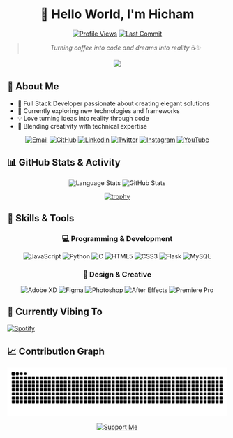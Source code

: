 <div align="center">
  
# 👋 Hello World, I'm Hicham
[![Profile Views](https://komarev.com/ghpvc/?username=hichamluffy&label=Profile%20Views&color=0e75b6&style=flat-square&animation=blink)](https://github.com/HichamLuffy)
[![Last Commit](https://img.shields.io/github/last-commit/hichamluffy/website-project?style=flat-square&color=blueviolet)](https://github.com/HichamLuffy)

> *Turning coffee into code and dreams into reality* ☕✨

<div align="center">
  <img src="https://skillicons.dev/icons?i=js,html,css,python,c,flask,mysql,figma,ps,ae,pr&theme=dark" />
</div>

</div>

## 🚀 About Me

- 🎯 Full Stack Developer passionate about creating elegant solutions
- 🌱 Currently exploring new technologies and frameworks
- 💡 Love turning ideas into reality through code
- 🎨 Blending creativity with technical expertise

<div align="center">

[![Email](https://img.shields.io/badge/Email-D14836?style=for-the-badge&logo=gmail&logoColor=white)](mailto:imalxvssteve2020@gmail.com)
[![GitHub](https://img.shields.io/badge/GitHub-100000?style=for-the-badge&logo=github&logoColor=white)](https://github.com/HichamLuffy)
[![LinkedIn](https://img.shields.io/badge/LinkedIn-0077B5?style=for-the-badge&logo=linkedin&logoColor=white)](https://www.linkedin.com/in/hicham-fhad-7b9070263/)
[![Twitter](https://img.shields.io/badge/Twitter-1DA1F2?style=for-the-badge&logo=twitter&logoColor=white)](https://twitter.com/D_Hicham2k)
[![Instagram](https://img.shields.io/badge/Instagram-E4405F?style=for-the-badge&logo=instagram&logoColor=white)](https://www.instagram.com/i.mluffy/)
[![YouTube](https://img.shields.io/badge/YouTube-FF0000?style=for-the-badge&logo=youtube&logoColor=white)](https://www.youtube.com/@iiHicham2k/)

</div>

## 📊 GitHub Stats & Activity

<div align="center">
  <img src="https://github-readme-stats.vercel.app/api/top-langs/?username=HichamLuffy&layout=compact&theme=radical&hide_border=true" width="45%" alt="Language Stats" />
  <img src="https://github-readme-stats.vercel.app/api?username=HichamLuffy&show_icons=true&theme=radical&include_all_commits=true&count_private=true&bg_color=0D1117&hide_border=true" width="52%" alt="GitHub Stats" />
</div>

<div align="center">
  
  [![trophy](https://github-profile-trophy.vercel.app/?username=HichamLuffy&theme=radical&no-frame=true&no-bg=true&margin-w=4&column=6)](https://github.com/ryo-ma/github-profile-trophy)
  
</div>

## 🎯 Skills & Tools

<div align="center">

### 💻 Programming & Development
![JavaScript](https://img.shields.io/badge/-JavaScript-F7DF1E?style=flat-square&logo=javascript&logoColor=black)
![Python](https://img.shields.io/badge/-Python-3776AB?style=flat-square&logo=python&logoColor=white)
![C](https://img.shields.io/badge/-C-A8B9CC?style=flat-square&logo=c&logoColor=black)
![HTML5](https://img.shields.io/badge/-HTML5-E34F26?style=flat-square&logo=html5&logoColor=white)
![CSS3](https://img.shields.io/badge/-CSS3-1572B6?style=flat-square&logo=css3&logoColor=white)
![Flask](https://img.shields.io/badge/-Flask-000000?style=flat-square&logo=flask&logoColor=white)
![MySQL](https://img.shields.io/badge/-MySQL-4479A1?style=flat-square&logo=mysql&logoColor=white)

### 🎨 Design & Creative
![Adobe XD](https://img.shields.io/badge/-Adobe%20XD-FF61F6?style=flat-square&logo=adobexd&logoColor=black)
![Figma](https://img.shields.io/badge/-Figma-F24E1E?style=flat-square&logo=figma&logoColor=white)
![Photoshop](https://img.shields.io/badge/-Photoshop-31A8FF?style=flat-square&logo=adobephotoshop&logoColor=black)
![After Effects](https://img.shields.io/badge/-After%20Effects-9999FF?style=flat-square&logo=adobeaftereffects&logoColor=black)
![Premiere Pro](https://img.shields.io/badge/-Premiere%20Pro-9999FF?style=flat-square&logo=adobepremierepro&logoColor=black)

</div>

## 🎵 Currently Vibing To
[![Spotify](https://novatorem-navy-ten.vercel.app/api/spotify)](https://https://open.spotify.com/user/31qnlyked34gvss46ee7vgvpuecy)

## 📈 Contribution Graph

<div align="center">
  
  ![Snake animation](https://raw.githubusercontent.com/HichamLuffy/HichamLuffy/output/github-contribution-grid-snake.svg)
  
</div>

<!--START_SECTION:waka-->
<!--END_SECTION:waka-->

<div align="center">

[![Support Me](https://img.shields.io/badge/Donate-Support%20Me-green.svg?style=flat-square&logo=streamlabs)](https://streamlabs.com/aboluffy_/tip)

</div>